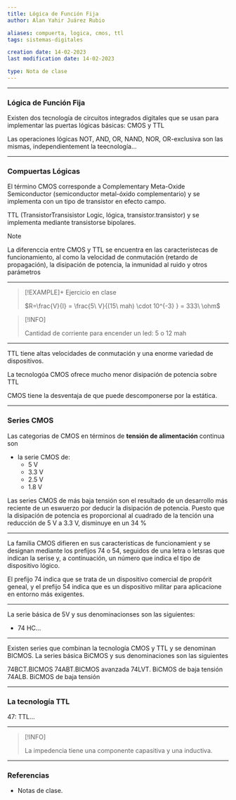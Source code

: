 ```yaml
---
title: Lógica de Función Fija
author: Alan Yahir Juárez Rubio

aliases: compuerta, logica, cmos, ttl
tags: sistemas-digitales

creation date: 14-02-2023
last modification date: 14-02-2023

type: Nota de clase
---
```


---
### Lógica de Función Fija

Existen dos tecnología de circuitos integrados digitales que se usan para implementar las puertas lógicas básicas: CMOS y TTL

Las operaciones lógicas NOT, AND, OR, NAND, NOR, OR-exclusiva son las mismas, independientement la teecnología...

---
### Compuertas Lógicas

El término CMOS corresponde a Complementary Meta-Oxide Semiconductor (semiconductor metal-óxido complementario) y se implementa con un tipo de transistor en efecto campo.

TTL (TransistorTransisistor Logic, lógica, transistor.transistor) y se implementa mediante transistorse bipolares.

> [!NOTE]
> 
> La diferenccia entre CMOS y TTL se encuentra en las caracteristecas de funcionamiento, al como la velocidad de conmutación (retardo de propagación), la disipación de potencia, la inmunidad al ruido y otros parámetros

---
> [!EXAMPLE]+ Ejercicio en clase
> 
> $R=\frac{V}{I} = \frac{5\ V}{(15\ mah) \cdot 10^{-3} } = 333\ \ohm$

> [!INFO]
> 
>Cantidad de corriente para encender un led: 5 o 12 mah

---

TTL tiene altas velocidades de conmutación y una enorme variedad de dispositivos.

La tecnologóa CMOS ofrece mucho menor disipación  de potencia sobre TTL

CMOS tiene la desventaja de que puede descomponerse por la estática.

---
### Series CMOS 

Las categorias de CMOS en términos de **tensión de alimentación** continua son 
- la serie CMOS de:
	- 5 V
	- 3.3 V
	- 2.5 V
	- 1.8 V

Las series CMOS de más baja tensión son el resultado de un desarrollo más reciente de un eswuerzo por deducir la disipación de potencia. Puesto que la disipación de potencia es proporcional al cuadrado de la tención una reducción de 5 V a 3.3 V, disminuye en un 34 %

---
La familia CMOS difieren en sus caracteristicas de funcionamient y se designan mediante los prefijos 74 o 54, seguidos de una letra o letsras que indican la serise y, a continuación, un número que indica el tipo de dispositivo lógico.

El prefijo 74 indica que se trata de un dispositivo comercial de propórit geneal, y el prefijo 54 indica que es un dispositivo militar para aplicacione en entorno más exigentes.

<!-- Domótica: -->
<div style="page-break-after: always;"></div>

---
La serie básica de 5V y sus denominacionses son las siguientes:
- 74 HC...

---
Existen series que combinan la tecnología CMOS y TTL y se denominan BICMOS. La series básica BiCMOS y sus denominaciones son las siguientes

74BCT.BICMOS
74ABT.BICMOS avanzada
74LVT. BiCMOS de baja tensión
74ALB. BiCMOS de baja tensión

---
### La tecnología TTL

47: TTL...

---
> [!INFO]
> 
> La impedencia tiene una componente capasitiva y una inductiva.

---
### Referencias

- Notas de clase.